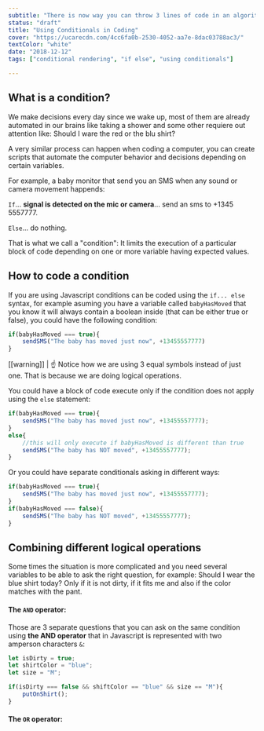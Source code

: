 ```yaml
---
subtitle: "There is now way you can throw 3 lines of code in an algorithm without have to include a conditional. It's time to guide the computer on how to make decisions!"
status: "draft"
title: "Using Conditionals in Coding"
cover: "https://ucarecdn.com/4cc6fa0b-2530-4052-aa7e-8dac03788ac3/"
textColor: "white"
date: "2018-12-12"
tags: ["conditional rendering", "if else", "using conditionals"]

---
```


## What is a condition?

We make decisions every day since we wake up, most of them are already automated in our brains like taking a shower and some other requiere out attention like: Should I ware the red or the blu shirt?

A very similar process can happen when coding a computer, you can create scripts that automate the computer behavior and decisions depending on certain variables. 

For example, a baby monitor that send you an SMS when any sound or camera movement happends:

`If`... 
**signal is detected on the mic or camera**... 
send an sms to +1345 5557777.

`Else`... do nothing.

That is what we call a "condition": It limits the execution of a particular block of code depending on one or more variable having expected values.

## How to code a condition

If you are using Javascript conditions can be coded using the `if... else` syntax, for example asuming you have a variable called `babyHasMoved` that you know it will always contain a boolean inside (that can be either true or false), you could have the following condition:
```js
if(babyHasMoved === true){
	sendSMS("The baby has moved just now", +13455557777)
}
```  
[[warning]]
| :point_up: Notice how we are using 3 equal symbols instead of just one. That is because we are doing logical operations. 

You could have a block of code execute only if the condition does not apply using the `else` statement:
```js
if(babyHasMoved === true){
	sendSMS("The baby has moved just now", +13455557777);
}
else{
	//this will only execute if babyHasMoved is different than true 
	sendSMS("The baby has NOT moved", +13455557777);
}
``` 

Or you could have separate conditionals asking in different ways:
```js
if(babyHasMoved === true){
	sendSMS("The baby has moved just now", +13455557777);
}
if(babyHasMoved === false){
	sendSMS("The baby has NOT moved", +13455557777);
}
```

## Combining different logical operations

Some times the situation is more complicated and you need several variables to be able to ask the right question, for example: Should I wear the blue shirt today? Only if it is not dirty, if it fits me and also if the color matches with the pant.

#### The `AND` operator:

Those are 3 separate questions that you can ask on the same condition using **the AND operator** that in Javascript is represented with two amperson characters `&`:

```js
let isDirty = true;
let shirtColor = "blue";
let size = "M";

if(isDirty === false && shiftColor == "blue" && size == "M"){
	putOnShirt();
}
```

#### The `OR` operator:

<!--stackedit_data:
eyJoaXN0b3J5IjpbLTEwMDMyNzUzODAsLTY4OTMzMDI3NCwyMD
k4ODY3Mjc4LDEyMzg2OTAxNDYsLTE2MzUwNDcyOTMsLTEyMjcy
NjYzNzAsNzMwOTk4MTE2XX0=
-->